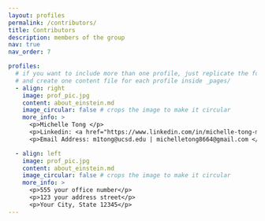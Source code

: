 ```yaml
---
layout: profiles
permalink: /contributors/
title: Contributors
description: members of the group
nav: true
nav_order: 7

profiles:
  # if you want to include more than one profile, just replicate the following block
  # and create one content file for each profile inside _pages/
  - align: right
    image: prof_pic.jpg
    content: about_einstein.md
    image_circular: false # crops the image to make it circular
    more_info: >
      <p>Michelle Tong </p>
      <p>Linkedin: <a href="https://www.linkedin.com/in/michelle-tong-m1tong/">michelle-tong-m1tong</a></p>
      <p>Email Address: m1tong@ucsd.edu | michelletong8664@gmail.com </p>

  - align: left
    image: prof_pic.jpg
    content: about_einstein.md
    image_circular: false # crops the image to make it circular
    more_info: >
      <p>555 your office number</p>
      <p>123 your address street</p>
      <p>Your City, State 12345</p>
---
```

